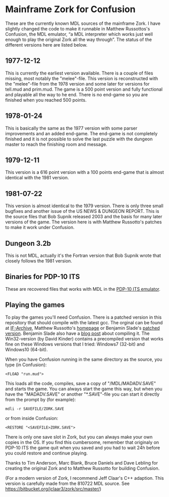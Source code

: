 # Mainframe Zork for Confusion
These are the currently known MDL sources of the mainframe Zork. I have slightly changed the code to make it runnable in Matthew Russottos's 
Confusion, the MDL emulator, “a MDL interpreter which works just well enough to play the original Zork all the way through”. The status of the different
versions here are listed below.
## 1977-12-12
This is currently the earliest version available. There is a couple of files missing, most notably the "melee"-file. This version is reconstructed with the "melee"-file from the 1978 version and some later for versions for tell.mud and prim.mud. The game is a 500 point version and fully functional and playable all the way to he end. There is no end-game so you are finished when you reached 500 points. 
## 1978-01-24
This is basically the same as the 1977 version with some parser improvements and an added end-game. The end-game is not completely finished and it is not possible to solve the last puzzle with the dungeon master to reach the finishing room and message.
## 1979-12-11
This version is a 616 point version with a 100 points end-game that is almost identical with the 1981 version.
## 1981-07-22
This version is almost identical to the 1979 version. There is only three small bugfixes and another issue of the US NEWS & DUNGEON REPORT. This is the source files that Bob Supnik released 2003 and the basis for many later versions of the game. The version here is with Matthew Russotto's patches to make it work under Confusion.
## Dungeon 3.2b
This is not MDL, actually it's the Fortran version that Bob Supnik wrote that closely follows the 1981 version.
## Binaries for PDP-10 ITS
These are recovered files that works with MDL in the [PDP-10 ITS emulator](https://github.com/PDP-10/its). 
## Playing the games
To play the games you'll need Confusion. There is a patched version in this repository that should compile with the latest gcc. The orginal can be found at [IF-Archive](http://www.ifarchive.org/indexes/if-archive/programming/mdl/interpreters/confusion/), Matthew Russotto's
[homepage](http://www.russotto.net/git/mrussotto/confusion) or Benjamin Slade's [patched version](https://gitlab.com/emacsomancer/confusion-mdl). Benjamin Slade also have a
[blog post](https://babbagefiles.xyz/zork-confusion/) about compiling it. The Win32-version (by David Kinder) contains a precompiled version that works fine on these Windows 
versions that I tried: Windows7 (32-bit) and Windows10 (64-bit).

When you have Confusion running in the same directory as the source, you type (in Confusion):
~~~
<FLOAD "run.mud">
~~~
This loads all the code, compiles, save a copy of "/MDL/MADADV.SAVE" and starts the game. You can always start the game this way, but when you have the "MADADV.SAVE" 
or another "*.SAVE"-file you can start it directly from the prompt by (for example):
~~~
mdli -r SAVEFILE/ZORK.SAVE
~~~
or from inside Confusion:
~~~
<RESTORE "<SAVEFILE>ZORK.SAVE">
~~~
There is only one save slot in Zork, but you can always make your own copies in the OS. If you find this cumbersome, remember that originaly on PDP-10 ITS the game quit 
when you saved and you had to wait 24h before you could restore and continue playing.

Thanks to Tim Anderson, Marc Blank, Bruce Daniels and Dave Lebling for creating the original Zork and to Matthew Russotto for building Confusion. 

(For a modern version of Zork, I recommend Jeff Claar's C++ adaption. This version is carefully made from the 810722 MDL source. See https://bitbucket.org/jclaar3/zork/src/master/) 
